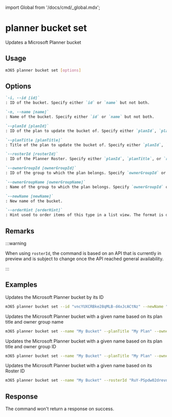 <!-- DISCLAIMER: All secrets, passwords, and sensitive values in this document are examples only and not real credentials. -->
import Global from '/docs/cmd/_global.mdx';

# planner bucket set

Updates a Microsoft Planner bucket

## Usage

```sh
m365 planner bucket set [options]
```

## Options

```md definition-list
`-i, --id [id]`
: ID of the bucket. Specify either `id` or `name` but not both.

`-n, --name [name]`
: Name of the bucket. Specify either `id` or `name` but not both.

`--planId [planId]`
: ID of the plan to update the bucket of. Specify either `planId`, `planTitle`, or `rosterId` but not multiple when using `name`.

`--planTitle [planTitle]`
: Title of the plan to update the bucket of. Specify either `planId`, `planTitle`, or `rosterId` but not multiple when using `name`. Always use in combination with either `ownerGroupId` or `ownerGroupName`. 

`--rosterId [rosterId]`
: ID of the Planner Roster. Specify either `planId`, `planTitle`, or `rosterId` but not multiple when using `name`.

`--ownerGroupId [ownerGroupId]`
: ID of the group to which the plan belongs. Specify `ownerGroupId` or `ownerGroupName` when using `planTitle`.

`--ownerGroupName [ownerGroupName]`
: Name of the group to which the plan belongs. Specify `ownerGroupId` or `ownerGroupName` when using `planTitle`.

`--newName [newName]`
: New name of the bucket.

`--orderHint [orderHint]`
: Hint used to order items of this type in a list view. The format is defined as outlined [here](https://learn.microsoft.com/graph/api/resources/planner-order-hint-format?view=graph-rest-1.0).
```

<Global />

## Remarks

:::warning

When using `rosterId`, the command is based on an API that is currently in preview and is subject to change once the API reached general availability.

:::

## Examples

Updates the Microsoft Planner bucket by its ID

```sh
m365 planner bucket set --id "vncYUXCRBke28qMLB-d4xJcACtNz" --newName "New bucket name"
```

Updates the Microsoft Planner bucket with a given name based on its plan title and owner group name

```sh
m365 planner bucket set --name "My Bucket" --planTitle "My Plan" --ownerGroupName "My Group" --newName "New bucket name"
```

Updates the Microsoft Planner bucket with a given name based on its plan title and owner group ID

```sh
m365 planner bucket set --name "My Bucket" --planTitle "My Plan" --ownerGroupId 00000000-0000-0000-0000-000000000000 --newName "New bucket name"
```

Updates the Microsoft Planner bucket with a given name based on its Roster ID

```sh
m365 planner bucket set --name "My Bucket" --rosterId "RuY-PSpdw02drevnYDTCJpgAEfoI" --newName "New bucket name"
```

## Response

The command won't return a response on success.

